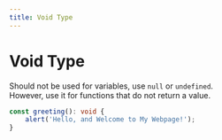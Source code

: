 ```yaml
---
title: Void Type
---
```


# Void Type

Should not be used for variables, use `null` or `undefined`.  
However, use it for functions that do not return a value.  

```typescript
const greeting(): void {
    alert('Hello, and Welcome to My Webpage!');
}
```